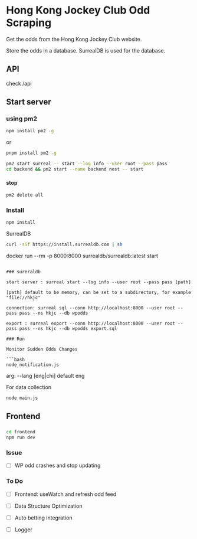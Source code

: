 # Hong Kong Jockey Club Odd Scraping

Get the odds from the Hong Kong Jockey Club website.

Store the odds in a database. SurrealDB is used for the database.

## API

check /api

## Start server

### using pm2

```bash
npm install pm2 -g
```

or 

```bash
pnpm install pm2 -g
```

```bash
pm2 start surreal -- start --log info --user root --pass pass
cd backend && pm2 start --name backend nest -- start
```

#### stop

```bash
pm2 delete all
```


### Install

```bash
npm install
```

SurrealDB

```bash
curl -sSf https://install.surrealdb.com | sh
```
docker run --rm -p 8000:8000 surrealdb/surrealdb:latest start

```

### sureraldb

start server : surreal start --log info --user root --pass pass [path]

[path] default to be memory, can be set to a subdirectory, for example "file://hkjc"

connection: surreal sql --conn http://localhost:8000 --user root --pass pass --ns hkjc --db wpodds

export : surreal export --conn http://localhost:8000 --user root --pass pass --ns hkjc --db wpodds export.sql

### Run

Monitor Sudden Odds Changes

```bash
node notification.js
```

arg:
--lang [eng|chi] default eng

For data collection

```bash
node main.js
```

## Frontend

###

```bash
cd frontend
npm run dev
````

### Issue

- [ ] WP odd crashes and stop updating 

### To Do

- [ ] Frontend: useWatch and refresh odd feed

- [ ] Data Structure Optimization

- [ ] Auto betting integration

- [ ] Logger